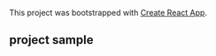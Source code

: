 This project was bootstrapped with [Create React App](https://github.com/facebook/create-react-app).

## project sample